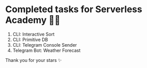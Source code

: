 # Completed tasks for Serverless Academy 🧭🎋

1. CLI: Interactive Sort
2. CLI: Primitive DB
3. CLI: Telegram Console Sender
4. Telegram Bot: Weather Forecast

Thank you for your stars ✨
